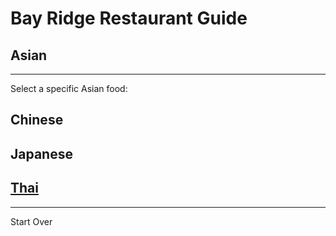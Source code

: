 # Bay Ridge Restaurant Guide
## Asian
---
Select a specific Asian food:
## Chinese
## Japanese
## [Thai](asian/thai.)
---
Start Over